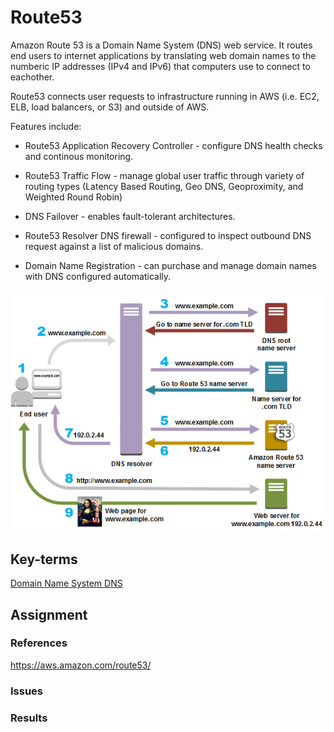 # Route53
Amazon Route 53 is a Domain Name System (DNS) web service. It routes end users to internet applications by translating web domain names to the numberic IP addresses (IPv4 and IPv6) that computers use to connect to eachother. 

Route53 connects user requests to infrastructure running in AWS (i.e. EC2, ELB, load balancers, or S3) and outside of AWS. 

Features include:

* Route53 Application Recovery Controller - configure DNS health checks and continous monitoring.

* Route53 Traffic Flow - manage global user traffic through variety of routing types (Latency Based Routing, Geo DNS, Geoproximity, and Weighted Round Robin)

* DNS Failover - enables fault-tolerant architectures.

* Route53 Resolver DNS firewall - configured to inspect outbound DNS request against a list of malicious domains.

* Domain Name Registration - can purchase and manage domain names with DNS configured automatically. 

![How-route53-routes-traffic](../00_includes/wk04/route-53-routes-traffic.png)

## Key-terms
[Domain Name System DNS]()

## Assignment


### References
https://aws.amazon.com/route53/


### Issues


### Results
